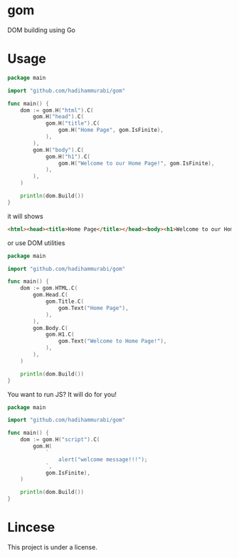 # gom
DOM building using Go

# Usage
```go
package main

import "github.com/hadihammurabi/gom"

func main() {
	dom := gom.H("html").C(
		gom.H("head").C(
			gom.H("title").C(
				gom.H("Home Page", gom.IsFinite),
			),
		),
		gom.H("body").C(
			gom.H("h1").C(
				gom.H("Welcome to our Home Page!", gom.IsFinite),
			),
		),
	)

	println(dom.Build())
}
```

it will shows
```html
<html><head><title>Home Page</title></head><body><h1>Welcome to our Home Page!</h1></body></html>
```

or use DOM utilities
```go
package main

import "github.com/hadihammurabi/gom"

func main() {
	dom := gom.HTML.C(
		gom.Head.C(
			gom.Title.C(
				gom.Text("Home Page"),
			),
		),
		gom.Body.C(
			gom.H1.C(
				gom.Text("Welcome to Home Page!"),
			),
		),
	)

	println(dom.Build())
}
```

You want to run JS? It will do for you!
```go
package main

import "github.com/hadihammurabi/gom"

func main() {
	dom := gom.H("script").C(
		gom.H(
			`
				alert("welcome message!!!");
			`,
			gom.IsFinite),
	)

	println(dom.Build())
}
```

# Lincese
This project is under a license.
